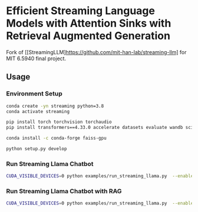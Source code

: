 # Efficient Streaming Language Models with Attention Sinks with Retrieval Augmented Generation

Fork of [[StreamingLLM]https://github.com/mit-han-lab/streaming-llm] for MIT 6.5940 final project.

## Usage

### Environment Setup

```bash
conda create -yn streaming python=3.8
conda activate streaming

pip install torch torchvision torchaudio
pip install transformers==4.33.0 accelerate datasets evaluate wandb scikit-learn scipy sentencepiece

conda install -c conda-forge faiss-gpu

python setup.py develop
```

### Run Streaming Llama Chatbot

```bash
CUDA_VISIBLE_DEVICES=0 python examples/run_streaming_llama.py  --enable_streaming
```

### Run Streaming Llama Chatbot with RAG

```bash
CUDA_VISIBLE_DEVICES=0 python examples/run_streaming_llama.py  --enable_streaming --enable_rag
```
